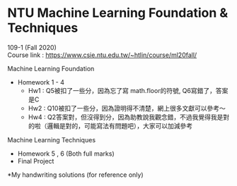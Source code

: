 # NTU Machine Learning Foundation & Techniques
109-1 (Fall 2020)\
Course link : https://www.csie.ntu.edu.tw/~htlin/course/ml20fall/

Machine Learning Foundation
 - Homework 1 - 4
   - Hw1 : Q5被扣了一些分，因為忘了寫 math.floor的符號, Q6寫錯了，答案是C
   - Hw2 : Q10被扣了一些分，因為證明得不清楚，網上很多文獻可以參考～
   - Hw4 : Q2答案對，但沒得到分，因為助教說我觀念錯，不過我覺得我是對的啦（邏輯是對的，可能寫法有問題吧），大家可以加減參考
   
Machine Learning Techniques
 - Homework 5 , 6 (Both full marks)
 - Final Project 
 
 *My handwriting solutions (for reference only)
 

